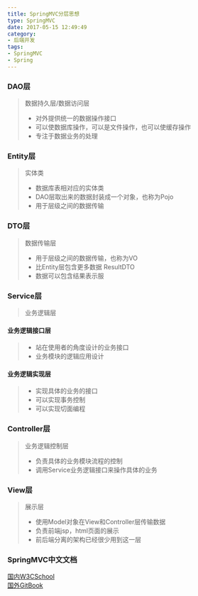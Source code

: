 ```yaml
---
title: SpringMVC分层思想
type: SpringMVC
date: 2017-05-15 12:49:49
category: 
- 后端开发
tags:
- SpringMVC
- Spring
---
```


### DAO层

> 数据持久层/数据访问层
> - 对外提供统一的数据操作接口
> - 可以使数据库操作，可以是文件操作，也可以使缓存操作
> - 专注于数据业务的处理 

<!-- more -->

### Entity层

> 实体类
> - 数据库表相对应的实体类
> - DAO层取出来的数据封装成一个对象，也称为Pojo
> - 用于层级之间的数据传输

### DTO层

> 数据传输层
> - 用于层级之间的数据传输，也称为VO
> - 比Entity层包含更多数据 ResultDTO<T>
> - 数据可以包含结果表示服

### Service层

> 业务逻辑层

#### 业务逻辑接口层
> - 站在使用者的角度设计的业务接口
> - 业务模块的逻辑应用设计

#### 业务逻辑实现层
> - 实现具体的业务的接口
> - 可以实现事务控制
> - 可以实现切面编程

### Controller层

> 业务逻辑控制层
> - 负责具体的业务模块流程的控制
> - 调用Service业务逻辑接口来操作具体的业务

### View层

> 展示层
> - 使用Model对象在View和Controller层传输数据
> - 负责前端jsp，html页面的展示
> - 前后端分离的架构已经很少用到这一层

### SpringMVC中文文档

[国内W3CSchool](https://www.w3cschool.cn/spring_mvc_documentation_linesh_translation/)  
[国外GitBook](https://linesh.gitbooks.io/spring-mvc-documentation-linesh-translation/content/)